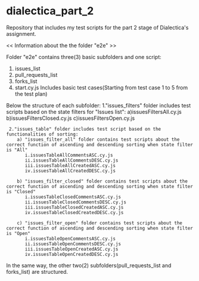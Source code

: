 # dialectica_part_2

Repository that includes my test scripts for the part 2 stage of Dialectica's assignment.

<< Information about the the folder "e2e" >>

Folder "e2e" contains three(3) basic subfolders and one script:
  1. issues_list
  2. pull_requests_list
  3. forks_list
  4. start.cy.js Includes basic test cases(Starting from test case 1 to 5 from the test plan)
  
Below the structure of each subfolder:
     1."issues_filters" folder includes test scripts based on the state filters for "Issues list":
        a)issuesFiltersAll.cy.js
        b)issuesFiltersClosed.cy.js
        c)issuesFiltersOpen.cy.js
        
     2."issues_table" folder includes test script based on the functionalities of sorting:
        a) "issues_filter_all" folder contains test scripts about the correct function of ascending and descending sorting when state filter is "All"
           i.issuesTableAllCommentsASC.cy.js
           ii.issuesTableAllCommentsDESC.cy.js
           iii.issuesTableAllCreatedASC.cy.js
           iv.issuesTableAllCreatedDESC.cy.js
          
        b) "issues_filter_closed" folder contains test scripts about the correct function of ascending and descending sorting when state filter is "Closed"
           i.issuesTableClosedCommentsASC.cy.js
           ii.issuesTableClosedCommentsDESC.cy.js
           iii.issuesTableClosedCreatedASC.cy.js
           iv.issuesTableClosedCreatedDESC.cy.js
          
        c) "issues_filter_open" folder contains test scripts about the correct function of ascending and descending sorting when state filter is "Open"
           i.issuesTableOpenCommentsASC.cy.js
           ii.issuesTableOpenCommentsDESC.cy.js
           iii.issuesTableOpenCreatedASC.cy.js
           iv.issuesTableOpenCreatedDESC.cy.js
 
 In the same way, the other two(2) subfolders(pull_requests_list and forks_list) are structured.

